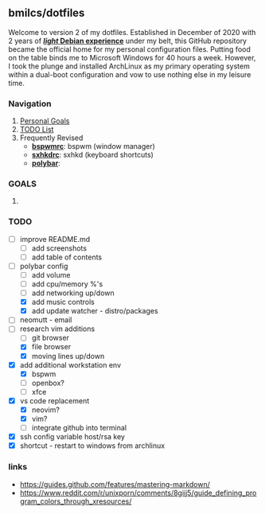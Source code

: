 ## bmilcs/dotfiles

Welcome to version 2 of my dotfiles. Established in December of 2020 with 2 years of [***light* Debian experience**](https://github.com/bmilcs/linux) under my belt, this GitHub repository became the official home for my personal configuration files. Putting food on the table binds me to Microsoft Windows for 40 hours a week. However, I took the plunge and installed ArchLinux as my primary operating system within a dual-boot configuration and vow to use nothing else in my leisure time. 

### Navigation 

  1. [Personal Goals](#goals)
  2. [TODO List](#todo)
  3. Frequently Revised 
      - [**bspwmrc**](.config/bspwm/bspwmrc): bspwm (window manager)
      - [**sxhkdrc**](.config/sxhkd/sxhkdrc): sxhkd (keyboard shortcuts)
      - [**polybar**](.config/polybar/bspwm.conf): 
  
<a name="goals"/>

### GOALS
   1. 

<a name="todo"/>

### TODO

- [ ] improve README.md
    - [ ] add screenshots
    - [ ] add table of contents
- [ ] polybar config
    - [ ] add volume
    - [ ] add cpu/memory %'s
    - [ ] add networking up/down
    - [x] add music controls
    - [x] add update watcher - distro/packages
- [ ] neomutt - email
- [ ] research vim additions
    - [ ] git browser
    - [x] file browser
    - [x] moving lines up/down 
- [x] add additional workstation env
    - [x] bspwm
    - [ ] openbox?
    - [ ] xfce
- [x] vs code replacement
    - [x] neovim?
    - [x] vim?
    - [ ] integrate github into terminal
- [x] ssh config variable host/rsa key
- [x] shortcut - restart to windows from archlinux

### links

- https://guides.github.com/features/mastering-markdown/ 
- https://www.reddit.com/r/unixporn/comments/8giij5/guide_defining_program_colors_through_xresources/

